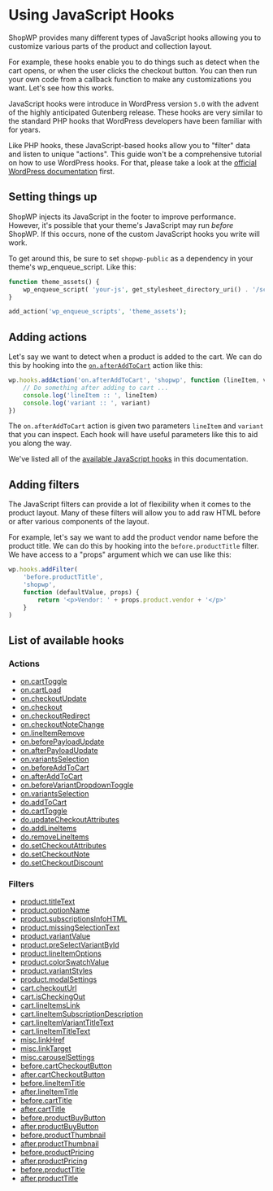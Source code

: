 # Using JavaScript Hooks

ShopWP provides many different types of JavaScript hooks allowing you to customize various parts of the product and collection layout.

For example, these hooks enable you to do things such as detect when the cart opens, or when the user clicks the checkout button. You can then run your own code from a callback function to make any customizations you want. Let's see how this works.

JavaScript hooks were introduce in WordPress version `5.0` with the advent of the highly anticipated Gutenberg release. These hooks are very similar to the standard PHP hooks that WordPress developers have been familiar with for years.

Like PHP hooks, these JavaScript-based hooks allow you to "filter" data and listen to unique "actions". This guide won't be a comprehensive tutorial on how to use WordPress hooks. For that, please take a look at the [official WordPress documentation](https://developer.wordpress.org/block-editor/packages/packages-hooks/) first.

## Setting things up

ShopWP injects its JavaScript in the footer to improve performance. However, it's possible that your theme's JavaScript may run _before_ ShopWP. If this occurs, none of the custom JavaScript hooks you write will work.

To get around this, be sure to set `shopwp-public` as a dependency in your theme's wp_enqueue_script. Like this:

```php
function theme_assets() {
	wp_enqueue_script( 'your-js', get_stylesheet_directory_uri() . '/scripts.js', ['shopwp-public'], '', true);
}

add_action('wp_enqueue_scripts', 'theme_assets');
```

## Adding actions

Let's say we want to detect when a product is added to the cart. We can do this by hooking into the [`on.afterAddToCart`](/javascript-actions#onafteraddtocart) action like this:

```js
wp.hooks.addAction('on.afterAddToCart', 'shopwp', function (lineItem, variant) {
	// Do something after adding to cart ...
	console.log('lineItem :: ', lineItem)
	console.log('variant :: ', variant)
})
```

The `on.afterAddToCart` action is given two parameters `lineItem` and `variant` that you can inspect. Each hook will have useful parameters like this to aid you along the way.

We've listed all of the [available JavaScript hooks](#list-of-available-hooks) in this documentation.

## Adding filters

The JavaScript filters can provide a lot of flexibility when it comes to the product layout. Many of these filters will allow you to add raw HTML before or after various components of the layout.

For example, let's say we want to add the product vendor name before the product title. We can do this by hooking into the `before.productTitle` filter. We have access to a "props" argument which we can use like this:

```js
wp.hooks.addFilter(
	'before.productTitle',
	'shopwp',
	function (defaultValue, props) {
		return '<p>Vendor: ' + props.product.vendor + '</p>'
	}
)
```

## List of available hooks

### Actions

- [on.cartToggle](/javascript-actions#oncarttoggle)
- [on.cartLoad](/javascript-actions#oncartload)
- [on.checkoutUpdate](/javascript-actions#oncheckout)
- [on.checkout](/javascript-actions#oncheckoutredirect)
- [on.checkoutRedirect](/javascript-actions#oncheckoutredirect)
- [on.checkoutNoteChange](/javascript-actions#oncheckoutnotechange)
- [on.lineItemRemove](/javascript-actions#onlineitemremove)
- [on.beforePayloadUpdate](/javascript-actions#onbeforepayloadupdate)
- [on.afterPayloadUpdate](/javascript-actions#onafterpayloadupdate)
- [on.variantsSelection](/javascript-actions#onvariantsselection)
- [on.beforeAddToCart](/javascript-actions#onbeforeaddtocart)
- [on.afterAddToCart](/javascript-actions#onafteraddtocart)
- [on.beforeVariantDropdownToggle](/javascript-actions#onbeforevariantdropdowntoggle)
- [on.variantsSelection](/javascript-actions#onvariantsselection-1)
- [do.addToCart](/javascript-actions#doaddtocart)
- [do.cartToggle](/javascript-actions#docarttoggle)
- [do.updateCheckoutAttributes](/javascript-actions#doupdatecheckoutattributes)
- [do.addLineItems](/javascript-actions#doaddlineitems)
- [do.removeLineItems](/javascript-actions#doremovelineitems)
- [do.setCheckoutAttributes](/javascript-actions#dosetcheckoutattributes)
- [do.setCheckoutNote](/javascript-actions#dosetcheckoutnote)
- [do.setCheckoutDiscount](/javascript-actions#dosetcheckoutdiscount)

### Filters

- [product.titleText](/javascript-filters#producttitletext)
- [product.optionName](/javascript-filters#productoptionname)
- [product.subscriptionsInfoHTML](/javascript-filters#productsubscriptionsinfohtml)
- [product.missingSelectionText](/javascript-filters#productmissingselectiontext)
- [product.variantValue](/javascript-filters#productvariantvalue)
- [product.preSelectVariantById](/javascript-filters#productpreselectvariantbyid)
- [product.lineItemOptions](/javascript-filters#productlineitemoptions)
- [product.colorSwatchValue](/javascript-filters#productcolorswatchvalue)
- [product.variantStyles](/javascript-filters#productvariantstyles)
- [product.modalSettings](/javascript-filters#productmodalsettings)
- [cart.checkoutUrl](/javascript-filters#cartcheckouturl)
- [cart.isCheckingOut](/javascript-filters#cartischeckingout)
- [cart.lineItemsLink](/javascript-filters#cartlineitemslink)
- [cart.lineItemSubscriptionDescription](/javascript-filters#cartlineitemsubscriptiondescription)
- [cart.lineItemVariantTitleText](/javascript-filters#cartlineitemvarianttitletext)
- [cart.lineItemTitleText](/javascript-filters#cartlineitemtitletext)
- [misc.linkHref](/javascript-filters#misclinkhref)
- [misc.linkTarget](/javascript-filters#misclinktarget)
- [misc.carouselSettings](/javascript-filters#misccarouselsettings)
- [before.cartCheckoutButton](/javascript-filters#beforecartcheckoutbutton)
- [after.cartCheckoutButton](/javascript-filters#aftercartcheckoutbutton)
- [before.lineItemTitle](/javascript-filters#beforelineitemtitle)
- [after.lineItemTitle](/javascript-filters#afterlineitemtitle)
- [before.cartTitle](/javascript-filters#beforecarttitle)
- [after.cartTitle](/javascript-filters#aftercarttitle)
- [before.productBuyButton](/javascript-filters#beforeproductbuybutton)
- [after.productBuyButton](/javascript-filters#afterproductbuybutton)
- [before.productThumbnail](/javascript-filters#beforeproductthumbnail)
- [after.productThumbnail](/javascript-filters#afterproductthumbnail)
- [before.productPricing](/javascript-filters#beforeproductpricing)
- [after.productPricing](/javascript-filters#afterproductpricing)
- [before.productTitle](/javascript-filters#beforeproducttitle)
- [after.productTitle](/javascript-filters#afterproducttitle)
